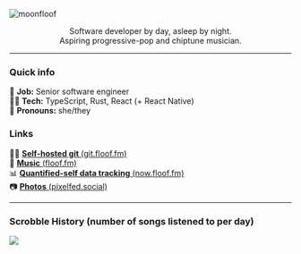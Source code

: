 ![moonfloof](https://raw.githubusercontent.com/moonfloof/moonfloof/master/banner.jpg)
<div align="center">
Software developer by day, asleep by night.
</div>
<div align="center">
Aspiring progressive-pop and chiptune musician.
</div>

---

### Quick info

🏢 **Job:** Senior software engineer  
👨‍💻 **Tech:** TypeScript, Rust, React (+ React Native)  
🧑 **Pronouns:** she/they  

### Links

👨‍💻 [**Self-hosted git** (git.floof.fm)](https://git.floof.fm/floof)  
🎵 [**Music** (floof.fm)](https://floof.fm)  
📊 [**Quantified-self data tracking** (now.floof.fm)](https://now.floof.fm)  
📷 [**Photos** (pixelfed.social)](https://pixelfed.social/i/web/profile/2014)  

---

### Scrobble History (number of songs listened to per day)

[![](https://now.floof.fm/music.svg?v=3)](https://now.floof.fm/music)
